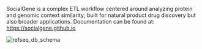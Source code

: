 SocialGene is a complex ETL workflow centered around analyzing protein and genomic context similarity; built for natural product drug discovery but also broader applications.
Documentation can be found at: https://socialgene.github.io

![refseq_db_schema](https://github.com/socialgene/.github/assets/18691127/64452577-3f37-48cd-8e0a-5134b3880f35)
